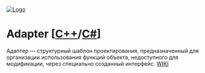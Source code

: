 [![Logo](https://raw.githubusercontent.com/ogycode/DesignPatterns/master/merch/adapter.PNG)](https://github.com/ogycode/DesignPatterns/tree/master/src/StructuralPatterns/Adapter)

# Adapter [[C++](https://github.com/ogycode/DesignPatterns/blob/master/src/StructuralPatterns/Adapter/AdapterCPP/AdapterCPP/AdapterCPP.cpp)/[C#]()]
Адаптер — структурный шаблон проектирования, предназначенный для организации использования функций объекта, недоступного для модификации, через специально созданный интерфейс. [WIKI](https://ru.wikipedia.org/wiki/%D0%90%D0%B4%D0%B0%D0%BF%D1%82%D0%B5%D1%80_(%D1%88%D0%B0%D0%B1%D0%BB%D0%BE%D0%BD_%D0%BF%D1%80%D0%BE%D0%B5%D0%BA%D1%82%D0%B8%D1%80%D0%BE%D0%B2%D0%B0%D0%BD%D0%B8%D1%8F))